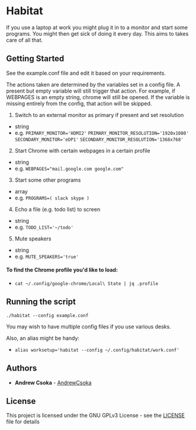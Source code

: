 # Habitat

If you use a laptop at work you might plug it in to a monitor and start some programs. You might then get sick of doing it every day. This aims to takes care of all that.

## Getting Started

See the example.conf file and edit it based on your requirements.

The actions taken are determined by the variables set in a config file. A present but empty variable will still trigger that action. For example, if WEBPAGES is an empty string, chrome will still be opened. If the variable is missing entirely from the config, that action will be skipped.

1. Switch to an external monitor as primary if present and set resolution
  * string
  * e.g. `PRIMARY_MONITOR='HDMI2'`
         `PRIMARY_MONITOR_RESOLUTION='1920x1080'`
         `SECONDARY_MONITOR='eDP1'`
         `SECONDARY_MONITOR_RESOLUTION='1368x768'`
2. Start Chrome with certain webpages in a certain profile
  * string
  * e.g. `WEBPAGES="mail.google.com google.com"`
3. Start some other programs
  * array
  * e.g. `PROGRAMS=( slack skype )`
4. Echo a file (e.g. todo list) to screen
  * string
  * e.g. `TODO_LIST='~/todo'`
5. Mute speakers
  * string
  * e.g. `MUTE_SPEAKERS='true'`

#### To find the Chrome profile you'd like to load:
 * `cat ~/.config/google-chrome/Local\ State | jq .profile`

## Running the script
`./habitat --config example.conf`

You may wish to have multiple config files if you use various desks.

Also, an alias might be handy:
  * `alias worksetup='habitat --config ~/.config/habitat/work.conf'`


## Authors

* **Andrew Csoka** - [AndrewCsoka](https://github.com/AndrewCsoka)

## License

This project is licensed under the GNU GPLv3 License - see the [LICENSE](LICENSE) file for details
